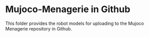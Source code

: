 # Mujoco-Menagerie in Github

This folder provides the robot models for uploading to the Mujoco Menagerie repository in Github.